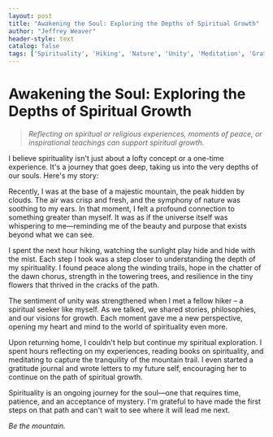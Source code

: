 ```yaml
---
layout: post
title: "Awakening the Soul: Exploring the Depths of Spiritual Growth"
author: "Jeffrey Weaver"
header-style: text
catalog: false
tags: ['Spirituality', 'Hiking', 'Nature', 'Unity', 'Meditation', 'Gratitude']
---
```


# Awakening the Soul: Exploring the Depths of Spiritual Growth  

> *Reflecting on spiritual or religious experiences, moments of peace, or inspirational teachings can support spiritual growth.*  

I believe spirituality isn't just about a lofty concept or a one-time experience. It's a journey that goes deep, taking us into the very depths of our souls. Here's my story:  

Recently, I was at the base of a majestic mountain, the peak hidden by clouds. The air was crisp and fresh, and the symphony of nature was soothing to my ears. In that moment, I felt a profound connection to something greater than myself. It was as if the universe itself was whispering to me—reminding me of the beauty and purpose that exists beyond what we can see.  

I spent the next hour hiking, watching the sunlight play hide and hide with the mist. Each step I took was a step closer to understanding the depth of my spirituality. I found peace along the winding trails, hope in the chatter of the dawn chorus, strength in the towering trees, and resilience in the tiny flowers that thrived in the cracks of the path.  

The sentiment of unity was strengthened when I met a fellow hiker – a spiritual seeker like myself. As we talked, we shared stories, philosophies, and our visions for growth. Each moment gave me a new perspective, opening my heart and mind to the world of spirituality even more.  

Upon returning home, I couldn't help but continue my spiritual exploration. I spent hours reflecting on my experiences, reading books on spirituality, and meditating to capture the tranquility of the mountain trail. I even started a gratitude journal and wrote letters to my future self, encouraging her to continue on the path of spiritual growth.  

Spirituality is an ongoing journey for the soul—one that requires time, patience, and an acceptance of mystery. I'm grateful to have made the first steps on that path and can't wait to see where it will lead me next.  

*Be the mountain.*  
